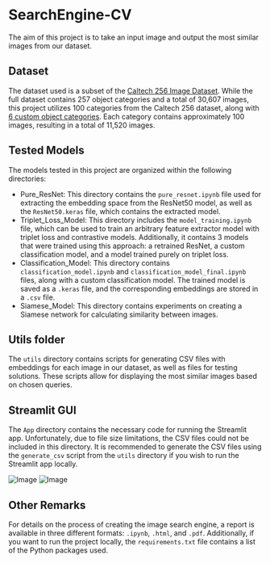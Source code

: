 # SearchEngine-CV

The aim of this project is to take an input image and output the most similar images from our dataset.

## Dataset

The dataset used is a subset of the [Caltech 256 Image Dataset](https://www.kaggle.com/datasets/jessicali9530/caltech256/data). While the full dataset contains 257 object categories and a total of 30,607 images, this project utilizes 100 categories from the Caltech 256 dataset, along with [6 custom object categories](https://drive.google.com/drive/folders/1GZJq4RCjErIUy5mtGb5VXU2BQBMPNF3u?usp=drive_link). Each category contains approximately 100 images, resulting in a total of 11,520 images.

## Tested Models

The models tested in this project are organized within the following directories:

- Pure_ResNet: This directory contains the `pure_resnet.ipynb` file used for extracting the embedding space from the ResNet50 model, as well as the `ResNet50.keras` file, which contains the extracted model.
- Triplet_Loss_Model: This directory includes the `model_training.ipynb` file, which can be used to train an arbitrary feature extractor model with triplet loss and contrastive models. Additionally, it contains 3 models that were trained using this approach: a retrained ResNet, a custom classification model, and a model trained purely on triplet loss.
- Classification_Model: This directory contains `classification_model.ipynb` and `classification_model_final.ipynb` files, along with a custom classification model. The trained model is saved as a `.keras` file, and the corresponding embeddings are stored in a `.csv` file.
- Siamese_Model: This directory contains experiments on creating a Siamese network for calculating similarity between images.

## Utils folder

The `utils` directory contains scripts for generating CSV files with embeddings for each image in our dataset, as well as files for testing solutions. These scripts allow for displaying the most similar images based on chosen queries.

## Streamlit GUI

The `App` directory contains the necessary code for running the Streamlit app. Unfortunately, due to file size limitations, the CSV files could not be included in this directory. It is recommended to generate the CSV files using the `generate_csv` script from the `utils` directory if you wish to run the Streamlit app locally.

![Image](https://github.com/user-attachments/assets/8b2db828-b8fa-4c9a-8d6c-c367e0b8dc77)
![Image](https://github.com/user-attachments/assets/4b0d764a-cbca-4187-a3cc-25cf9767872b)

## Other Remarks

For details on the process of creating the image search engine, a report is available in three different formats: `.ipynb`, `.html`, and `.pdf`. Additionally, if you want to run the project locally, the `requirements.txt` file contains a list of the Python packages used.

